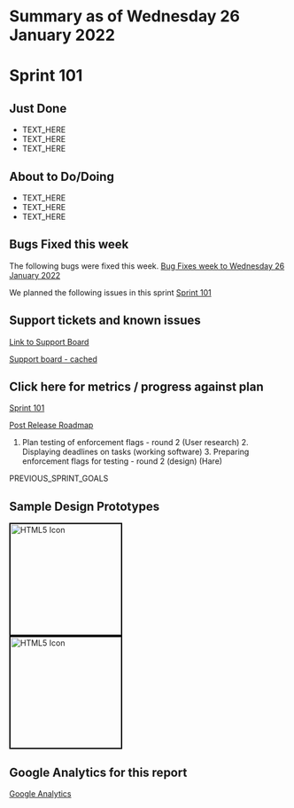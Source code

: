 # Summary as of Wednesday 26 January 2022 

# Sprint 101

## Just Done
* TEXT_HERE
* TEXT_HERE
* TEXT_HERE

## About to Do/Doing
* TEXT_HERE
* TEXT_HERE
* TEXT_HERE

## Bugs Fixed this week
The following bugs were fixed this week.
[Bug Fixes week to Wednesday 26 January 2022](graphs/bugs26012022.png)

We planned the following issues in this sprint 
[Sprint 101](graphs/sprint26012022.png)

## Support tickets and known issues
[Link to Support Board](https://collaboration.homeoffice.gov.uk/jira/secure/RapidBoard.jspa?rapidView=1717&selectedIssue=ASSB-253)

[Support board - cached](graphs/supportBoard26012022.png)

## Click here for metrics / progress against plan
[Sprint 101](graphs/progress26012022.png)

[Post Release Roadmap](graphs/roadmap26012022.png)

1. Plan testing of enforcement flags - round 2 (User research) 2. Displaying deadlines on tasks (working software) 3. Preparing enforcement flags for testing - round 2 (design) (Hare)

PREVIOUS_SPRINT_GOALS

## Sample Design Prototypes
<a href="graphs/proto1_26012022.png"><img src="graphs/proto1_26012022.png" alt="HTML5 Icon" width="200" style="border:2px solid black"></a>
<br>
<a href="graphs/proto2_26012022.png"><img src="graphs/proto2_26012022.png" alt="HTML5 Icon" width="200" style="border:2px solid black"></a>
<br>


## Google Analytics for this report
[Google Analytics](graphs/GA26012022.png)

